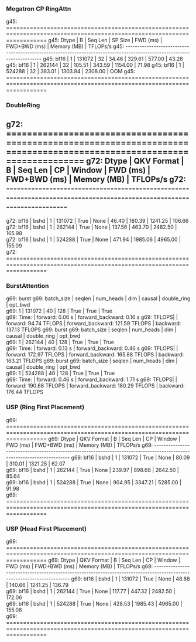 ### Megatron CP RingAttn
g45: ========================================================================================================================
g45:  Dtype   |  B   | Seq Len | SP Size |  FWD (ms)  | FWD+BWD (ms) | Memory (MB)  |  TFLOPs/s 
g45: ------------------------------------------------------------------------------------------------------------------------
g45:   bf16   |  1   | 131072  |   32    |   34.46    |    329.61    |    577.00    |   43.28
g45:   bf16   |  1   | 262144  |   32    |   105.51   |    343.59    |   1154.00    |   71.98
g45:   bf16   |  1   | 524288  |   32    |   383.01   |   1303.94    |   2308.00    |   OOM
g45: ========================================================================================================================
### DoubleRing
g72: ========================================================================================================================
g72:  Dtype   | QKV Format |  B   | Seq Len |  CP   | Window  |  FWD (ms)  | FWD+BWD (ms) | Memory (MB)  |  TFLOPs/s 
g72: -----------------------------------------------------------------------------------------------------------------------
-
g72:   bf16   |   bshd   |  1   | 131072  | True  |  None   |   46.40    |    180.39    |   1241.25    |   106.66  
g72:   bf16   |   bshd   |  1   | 262144  | True  |  None   |   137.56   |    463.70    |   2482.50    |   165.98  
g72:   bf16   |   bshd   |  1   | 524288  | True  |  None   |   471.94   |   1985.06    |   4965.00    |   155.09  
g72: ========================================================================================================================
### BurstAttention
g69: burst
g69:       batch_size   |     seqlen     |   num_heads    |      dim       |     causal     |  double_ring   |    opt_bwd     
g69:           1        |     131072     |       40       |      128       |      True      |      True      |      True      
g69:    Time: | forward: 0.06 s | forward_backward: 0.16 s
g69:    TFLOPS| | forward: 94.74 TFLOPS | forward_backward: 121.59 TFLOPS | backward: 137.13 TFLOPS
g69: burst
g69:       batch_size   |     seqlen     |   num_heads    |      dim       |     causal     |  double_ring   |    opt_bwd     
g69:           1        |     262144     |       40       |      128       |      True      |      True      |      True      
g69:    Time: | forward: 0.13 s | forward_backward: 0.46 s
g69:    TFLOPS| | forward: 172.97 TFLOPS | forward_backward: 165.88 TFLOPS | backward: 163.21 TFLOPS
g69: burst
g69:       batch_size   |     seqlen     |   num_heads    |      dim       |     causal     |  double_ring   |    opt_bwd     
g69:           1        |     524288     |       40       |      128       |      True      |      True      |      True      
g69:    Time: | forward: 0.46 s | forward_backward: 1.71 s
g69:    TFLOPS| | forward: 190.68 TFLOPS | forward_backward: 180.29 TFLOPS | backward: 176.44 TFLOPS
### USP (Ring First Placement)
g69: ========================================================================================================================
g69:  Dtype   | QKV Format |  B   | Seq Len |  CP   | Window  |  FWD (ms)  | FWD+BWD (ms) | Memory (MB)  |  TFLOPs/s 
g69: ------------------------------------------------------------------------------------------------------------------------
g69:   bf16   |   bshd   |  1   | 131072  | True  |  None   |   80.09    |    310.01    |   1321.25    |   62.07   
g69:   bf16   |   bshd   |  1   | 262144  | True  |  None   |   239.97   |    898.68    |   2642.50    |   85.64   
g69:   bf16   |   bshd   |  1   | 524288  | True  |  None   |   904.95   |   3347.21    |   5285.00    |   91.98   
g69: ========================================================================================================================

### USP (Head First Placement)
g69: ========================================================================================================================
g69:  Dtype   | QKV Format |  B   | Seq Len |  CP   | Window  |  FWD (ms)  | FWD+BWD (ms) | Memory (MB)  |  TFLOPs/s 
g69: ------------------------------------------------------------------------------------------------------------------------
g69:   bf16   |   bshd   |  1   | 131072  | True  |  None   |   48.88    |    140.66    |   1241.25    |   136.79  
g69:   bf16   |   bshd   |  1   | 262144  | True  |  None   |   117.77   |    447.32    |   2482.50    |   172.06  
g69:   bf16   |   bshd   |  1   | 524288  | True  |  None   |   428.53   |   1985.43    |   4965.00    |   155.06  
g69: ========================================================================================================================
